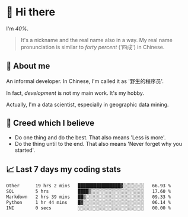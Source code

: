 # 👋 Hi there

I'm *40%*.

> It's a nickname and the real name also in a way.
> My real name pronunciation is similar to *forty percent* ('四成') in Chinese.

## :speech_balloon: About me

An informal developer. In Chinese, I'm called it as '野生的程序员'.

In fact, _development_ is not my main work. It's my hobby.

Actually, I'm a data scientist, especially in geographic data mining.

## :see_no_evil: Creed which I believe

- Do one thing and do the best. That also means 'Less is more'.
- Do the thing until to the end. That also means 'Never forget why you started'.

## :chart_with_upwards_trend: Last 7 days my coding stats

<!--START_SECTION:waka-->

```txt
Other      19 hrs 2 mins   ████████████████▓░░░░░░░░   66.93 %
SQL        5 hrs           ████▒░░░░░░░░░░░░░░░░░░░░   17.60 %
Markdown   2 hrs 39 mins   ██▒░░░░░░░░░░░░░░░░░░░░░░   09.33 %
Python     1 hr 44 mins    █▓░░░░░░░░░░░░░░░░░░░░░░░   06.14 %
INI        0 secs          ░░░░░░░░░░░░░░░░░░░░░░░░░   00.00 %
```

<!--END_SECTION:waka-->
